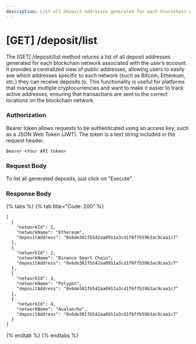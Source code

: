 ```yaml
---
description: List all deposit addresses generated for each blockchain network
---
```


# \[GET] /deposit/list

The \[GET] /deposit/list method returns a list of all deposit addresses generated for each blockchain network associated with the user’s account. It provides a centralized view of public addresses, allowing users to easily see which addresses specific to each network (such as Bitcoin, Ethereum, etc.) they can receive deposits to. This functionality is useful for platforms that manage multiple cryptocurrencies and want to make it easier to track active addresses, ensuring that transactions are sent to the correct locations on the blockchain network.

### Authorization

Bearer token allows requests to be authenticated using an access key, such as a JSON Web Token (JWT). The token is a text string included in the request header.

```
Bearer <Your API token>
```

### Request Body

To list all generated deposits, just click on "Execute".

### Response Body

{% tabs %}
{% tab title="Code: 200" %}
```
[
  {
    "networkId": 1,
    "networkName": "Ethereum",
    "depositAddress": "0x6de381fb542aa0911a3cd1f6ffb59b3ac9caa1c7"
  },
  {
    "networkId": 2,
    "networkName": "Binance Smart Chain",
    "depositAddress": "0x6de381fb542aa0911a3cd1f6ffb59b3ac9caa1c7"
  },
  {
    "networkId": 3,
    "networkName": "Polygon",
    "depositAddress": "0x6de381fb542aa0911a3cd1f6ffb59b3ac9caa1c7"
  },
  {
    "networkId": 4,
    "networkName": "Avalanche",
    "depositAddress": "0x6de381fb542aa0911a3cd1f6ffb59b3ac9caa1c7"
  }
]
```
{% endtab %}
{% endtabs %}
